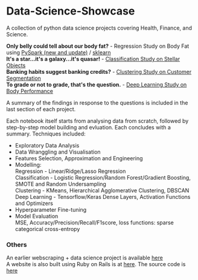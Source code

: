 # Data-Science-Showcase
A collection of python data science projects covering Health, Finance, and Science.

**Only belly could tell about our body fat?** - Regression Study on Body Fat using [PySpark (new and update)](https://github.com/kowkdrawde/Data_Science_Showcase/blob/master/PySpark_BodyFat.ipynb) /
[sklearn](https://github.com/kowkdrawde/Data_Science_Showcase/blob/master/Regression_Study_on_Body_Fat_Data.ipynb)
**<br>It's a star...it's a galaxy...it's quasar!** - [Classification Study on Stellar Objects](https://github.com/kowkdrawde/Data_Science_Showcase/blob/master/Classification_Study_on_Stellar_Objects.ipynb)
**<br>Banking habits suggest banking credits?** - [Clustering Study on Customer Segmentation](https://github.com/kowkdrawde/Data_Science_Showcase/blob/master/Clustering_Study_on_Customer_Segmentation.ipynb)
**<br>To grade or not to grade, that's the question.** - [Deep Learning Study on Body Performance](https://github.com/kowkdrawde/Data_Science_Showcase/blob/master/Deep_Learning_Study_on_Body_Performance.ipynb)

A summary of the findings in response to the questions is included in the last section of each project.

Each notebook itself starts from analysing data from scratch, followed by step-by-step model building and evluation. Each concludes with a summary. Techniques included:
- Exploratory Data Analysis
- Data Wranggling and Visualisation
- Features Selection, Approximation and Engineering
- Modelling:
  <br> Regression - Linear/Ridge/Lasso Regression
  <br> Classification - Logistic Regression/Random Forest/Gradient Boosting, SMOTE and Random Undersampling
  <br> Clustering - KMeans, Hierarchical Agglomerative Clustering, DBSCAN
  <br> Deep Learning - Tensorflow/Keras Dense Layers, Activation Functions and Optimizers 
- Hyperparameter Fine-tuning
- Model Evaluation 
  <br> MSE, Accuracy/Precision/Recall/F1score, loss functions: sparse categorical cross-entropy 

### Others
An earlier webscraping + data science project is available [here](https://github.com/kowkdrawde/Clustering-and-Web-Scraping-Project)
<br> A website is also built using Ruby on Rails is at [here](http://tamagolibrary.herokuapp.com/).  The source code is [here](https://github.com/kowkdrawde/tamago_library)
